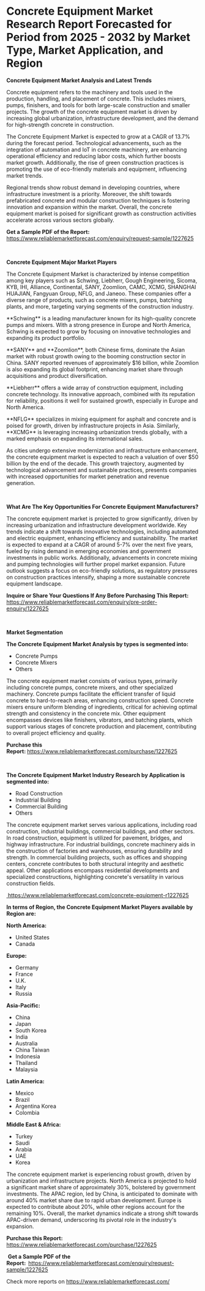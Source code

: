 <p><h1>Concrete Equipment Market Research Report Forecasted for Period from 2025 -  2032 by Market Type, Market Application, and Region</h1></p><p><strong>Concrete Equipment Market Analysis and Latest Trends</strong></p>
<p><p>Concrete equipment refers to the machinery and tools used in the production, handling, and placement of concrete. This includes mixers, pumps, finishers, and tools for both large-scale construction and smaller projects. The growth of the concrete equipment market is driven by increasing global urbanization, infrastructure development, and the demand for high-strength concrete in construction. </p><p>The Concrete Equipment Market is expected to grow at a CAGR of 13.7% during the forecast period. Technological advancements, such as the integration of automation and IoT in concrete machinery, are enhancing operational efficiency and reducing labor costs, which further boosts market growth. Additionally, the rise of green construction practices is promoting the use of eco-friendly materials and equipment, influencing market trends. </p><p>Regional trends show robust demand in developing countries, where infrastructure investment is a priority. Moreover, the shift towards prefabricated concrete and modular construction techniques is fostering innovation and expansion within the market. Overall, the concrete equipment market is poised for significant growth as construction activities accelerate across various sectors globally.</p></p>
<p><strong>Get a Sample PDF of the Report:&nbsp;</strong> <a href="https://www.reliablemarketforecast.com/enquiry/request-sample/1227625?utm_campaign=2932&utm_medium=2&utm_source=Github&utm_content=ia&utm_term=09042025&utm_id=concrete-equipment">https://www.reliablemarketforecast.com/enquiry/request-sample/1227625</a></p>
<p>&nbsp;</p>
<p><strong>Concrete Equipment Major Market Players</strong></p>
<p><p>The Concrete Equipment Market is characterized by intense competition among key players such as Schwing, Liebherr, Gough Engineering, Sicoma, KYB, IHI, Alliance, Continental, SANY, Zoomlion, CAMC, XCMG, SHANGHAI HUAJIAN, Fangyuan Group, NFLG, and Janeoo. These companies offer a diverse range of products, such as concrete mixers, pumps, batching plants, and more, targeting varying segments of the construction industry.</p><p>**Schwing** is a leading manufacturer known for its high-quality concrete pumps and mixers. With a strong presence in Europe and North America, Schwing is expected to grow by focusing on innovative technologies and expanding its product portfolio.</p><p>**SANY** and **Zoomlion**, both Chinese firms, dominate the Asian market with robust growth owing to the booming construction sector in China. SANY reported revenues of approximately $16 billion, while Zoomlion is also expanding its global footprint, enhancing market share through acquisitions and product diversification.</p><p>**Liebherr** offers a wide array of construction equipment, including concrete technology. Its innovative approach, combined with its reputation for reliability, positions it well for sustained growth, especially in Europe and North America.</p><p>**NFLG** specializes in mixing equipment for asphalt and concrete and is poised for growth, driven by infrastructure projects in Asia. Similarly, **XCMG** is leveraging increasing urbanization trends globally, with a marked emphasis on expanding its international sales.</p><p>As cities undergo extensive modernization and infrastructure enhancement, the concrete equipment market is expected to reach a valuation of over $50 billion by the end of the decade. This growth trajectory, augmented by technological advancement and sustainable practices, presents companies with increased opportunities for market penetration and revenue generation.</p></p>
<p>&nbsp;</p>
<p><strong>What Are The Key Opportunities For Concrete Equipment Manufacturers?</strong></p>
<p><p>The concrete equipment market is projected to grow significantly, driven by increasing urbanization and infrastructure development worldwide. Key trends indicate a shift towards innovative technologies, including automated and electric equipment, enhancing efficiency and sustainability. The market is expected to expand at a CAGR of around 5-7% over the next five years, fueled by rising demand in emerging economies and government investments in public works. Additionally, advancements in concrete mixing and pumping technologies will further propel market expansion. Future outlook suggests a focus on eco-friendly solutions, as regulatory pressures on construction practices intensify, shaping a more sustainable concrete equipment landscape.</p></p>
<p><strong>Inquire or Share Your Questions If Any Before Purchasing This Report:</strong> <a href="https://www.reliablemarketforecast.com/enquiry/pre-order-enquiry/1227625?utm_campaign=2932&utm_medium=2&utm_source=Github&utm_content=ia&utm_term=09042025&utm_id=concrete-equipment">https://www.reliablemarketforecast.com/enquiry/pre-order-enquiry/1227625</a></p>
<p>&nbsp;</p>
<p><strong>Market Segmentation</strong></p>
<p><strong>The Concrete Equipment Market Analysis by types is segmented into:</strong></p>
<p><ul><li>Concrete Pumps</li><li>Concrete Mixers</li><li>Others</li></ul></p>
<p><p>The concrete equipment market consists of various types, primarily including concrete pumps, concrete mixers, and other specialized machinery. Concrete pumps facilitate the efficient transfer of liquid concrete to hard-to-reach areas, enhancing construction speed. Concrete mixers ensure uniform blending of ingredients, critical for achieving optimal strength and consistency in the concrete mix. Other equipment encompasses devices like finishers, vibrators, and batching plants, which support various stages of concrete production and placement, contributing to overall project efficiency and quality.</p></p>
<p><strong>Purchase this Report:&nbsp;</strong><a href="https://www.reliablemarketforecast.com/purchase/1227625?utm_campaign=2932&utm_medium=2&utm_source=Github&utm_content=ia&utm_term=09042025&utm_id=concrete-equipment">https://www.reliablemarketforecast.com/purchase/1227625</a></p>
<p>&nbsp;</p>
<p><strong>The Concrete Equipment Market Industry Research by Application is segmented into:</strong></p>
<p><ul><li>Road Construction</li><li>Industrial Building</li><li>Commercial Building</li><li>Others</li></ul></p>
<p><p>The concrete equipment market serves various applications, including road construction, industrial buildings, commercial buildings, and other sectors. In road construction, equipment is utilized for pavement, bridges, and highway infrastructure. For industrial buildings, concrete machinery aids in the construction of factories and warehouses, ensuring durability and strength. In commercial building projects, such as offices and shopping centers, concrete contributes to both structural integrity and aesthetic appeal. Other applications encompass residential developments and specialized constructions, highlighting concrete's versatility in various construction fields.</p></p>
<p><a href="https://www.reliablemarketforecast.com/concrete-equipment-r1227625?utm_campaign=2932&utm_medium=2&utm_source=Github&utm_content=ia&utm_term=09042025&utm_id=concrete-equipment">&nbsp;https://www.reliablemarketforecast.com/concrete-equipment-r1227625</a></p>
<p><strong>In terms of Region, the Concrete Equipment Market Players available by Region are:</strong></p>
<p>
    <p> <strong> North America: </strong>
        <ul>
            <li>United States</li>
            <li>Canada</li>
        </ul>
        </p> 
    <p> <strong> Europe: </strong>
        <ul>
            <li>Germany</li>
            <li>France</li>
            <li>U.K.</li>
            <li>Italy</li>
            <li>Russia</li>
        </ul>
        </p> 
    <p> <strong> Asia-Pacific: </strong>
        <ul>
            <li>China</li>
            <li>Japan</li>
            <li>South Korea</li>
            <li>India</li>
            <li>Australia</li>
            <li>China Taiwan</li>
            <li>Indonesia</li>
            <li>Thailand</li>
            <li>Malaysia</li>
        </ul>
        </p> 
    <p> <strong> Latin America: </strong>
        <ul>
            <li>Mexico</li>
            <li>Brazil</li>
            <li>Argentina Korea</li>
            <li>Colombia</li>
        </ul>
        </p> 
    <p> <strong> Middle East & Africa: </strong>
        <ul>
            <li>Turkey</li>
            <li>Saudi</li>
            <li>Arabia</li>
            <li>UAE</li>
            <li>Korea</li>
        </ul>
    </p>
    </p>
<p><p>The concrete equipment market is experiencing robust growth, driven by urbanization and infrastructure projects. North America is projected to hold a significant market share of approximately 30%, bolstered by government investments. The APAC region, led by China, is anticipated to dominate with around 40% market share due to rapid urban development. Europe is expected to contribute about 20%, while other regions account for the remaining 10%. Overall, the market dynamics indicate a strong shift towards APAC-driven demand, underscoring its pivotal role in the industry's expansion.</p></p>
<p><strong>Purchase this Report: </strong><a href="https://www.reliablemarketforecast.com/purchase/1227625?utm_campaign=2932&utm_medium=2&utm_source=Github&utm_content=ia&utm_term=09042025&utm_id=concrete-equipment">https://www.reliablemarketforecast.com/purchase/1227625</a></p>
<p>&nbsp;<strong>Get a Sample PDF of the Report:&nbsp;&nbsp;</strong><a href="https://www.reliablemarketforecast.com/enquiry/request-sample/1227625?utm_campaign=2932&utm_medium=2&utm_source=Github&utm_content=ia&utm_term=09042025&utm_id=concrete-equipment">https://www.reliablemarketforecast.com/enquiry/request-sample/1227625</a></p>
<p><strong></strong></p>
<p>Check more reports on <a href="https://www.reliablemarketforecast.com/?utm_campaign=2932&utm_medium=2&utm_source=Github&utm_content=ia&utm_term=09042025&utm_id=concrete-equipment">https://www.reliablemarketforecast.com/</a></p>